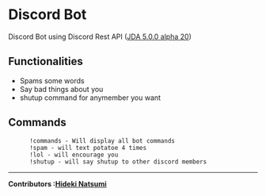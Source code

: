 # Discord Bot 
Discord Bot using Discord Rest API (<a href="https://github.com/DV8FromTheWorld/JDA">JDA 5.0.0 alpha 20<a>)


Functionalities
-
<ul>
<li>Spams some words</li>
<li>Say bad things about you</li>
<li>shutup command for anymember you want</li>
</ul>

  Commands
  -
     
          !commands - Will display all bot commands 
          !spam - will text potatoe 4 times
          !lol - will encourage you
          !shutup - will say shutup to other discord members
          
          
---
<strong>Contributors :[Hideki Natsumi](https://github.com/HidekiNatsumi) 
